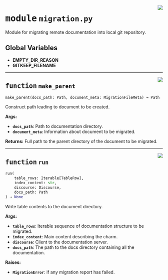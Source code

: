 <!-- markdownlint-disable -->

<a href="../src/migration.py#L0"><img align="right" style="float:right;" src="https://img.shields.io/badge/-source-cccccc?style=flat-square"></a>

# <kbd>module</kbd> `migration.py`
Module for migrating remote documentation into local git repository. 

**Global Variables**
---------------
- **EMPTY_DIR_REASON**
- **GITKEEP_FILENAME**

---

<a href="../src/migration.py#L160"><img align="right" style="float:right;" src="https://img.shields.io/badge/-source-cccccc?style=flat-square"></a>

## <kbd>function</kbd> `make_parent`

```python
make_parent(docs_path: Path, document_meta: MigrationFileMeta) → Path
```

Construct path leading to document to be created. 



**Args:**
 
 - <b>`docs_path`</b>:  Path to documentation directory. 
 - <b>`document_meta`</b>:  Information about document to be migrated. 



**Returns:**
 Full path to the parent directory of the document to be migrated. 


---

<a href="../src/migration.py#L309"><img align="right" style="float:right;" src="https://img.shields.io/badge/-source-cccccc?style=flat-square"></a>

## <kbd>function</kbd> `run`

```python
run(
    table_rows: Iterable[TableRow],
    index_content: str,
    discourse: Discourse,
    docs_path: Path
) → None
```

Write table contents to the document directory. 



**Args:**
 
 - <b>`table_rows`</b>:  Iterable sequence of documentation structure to be migrated. 
 - <b>`index_content`</b>:  Main content describing the charm. 
 - <b>`discourse`</b>:  Client to the documentation server. 
 - <b>`docs_path`</b>:  The path to the docs directory containing all the documentation. 



**Raises:**
 
 - <b>`MigrationError`</b>:  if any migration report has failed. 



